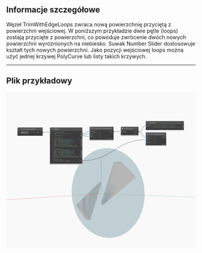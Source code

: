 ## Informacje szczegółowe
Węzeł TrimWithEdgeLoops zwraca nową powierzchnię przyciętą z powierzchni wejściowej. W poniższym przykładzie dwie pętle (loops) zostają przycięte z powierzchni, co powoduje zwrócenie dwóch nowych powierzchni wyróżnionych na niebiesko. Suwak Number Slider dostosowuje kształt tych nowych powierzchni. Jako pozycji wejściowej loops można użyć jednej krzywej PolyCurve lub listy takich krzywych.
___
## Plik przykładowy

![TrimWithEdgeLoops](./Autodesk.DesignScript.Geometry.Surface.TrimWithEdgeLoops_img.jpg)

